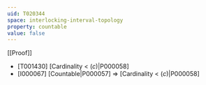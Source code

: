 ```yaml
---
uid: T020344
space: interlocking-interval-topology
property: countable
value: false
---
```

[[Proof]]

* [T001430] [Cardinality < $\mathfrak(c)$|P000058]
* [I000067] [Countable|P000057] => [Cardinality < $\mathfrak(c)$|P000058]

